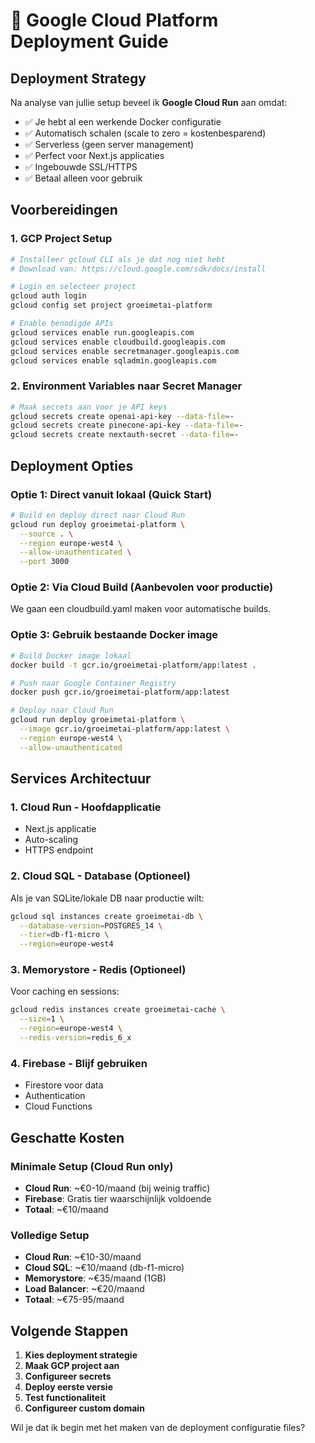 # 🚀 Google Cloud Platform Deployment Guide

## Deployment Strategy

Na analyse van jullie setup beveel ik **Google Cloud Run** aan omdat:
- ✅ Je hebt al een werkende Docker configuratie
- ✅ Automatisch schalen (scale to zero = kostenbesparend)
- ✅ Serverless (geen server management)
- ✅ Perfect voor Next.js applicaties
- ✅ Ingebouwde SSL/HTTPS
- ✅ Betaal alleen voor gebruik

## Voorbereidingen

### 1. GCP Project Setup
```bash
# Installeer gcloud CLI als je dat nog niet hebt
# Download van: https://cloud.google.com/sdk/docs/install

# Login en selecteer project
gcloud auth login
gcloud config set project groeimetai-platform

# Enable benodigde APIs
gcloud services enable run.googleapis.com
gcloud services enable cloudbuild.googleapis.com
gcloud services enable secretmanager.googleapis.com
gcloud services enable sqladmin.googleapis.com
```

### 2. Environment Variables naar Secret Manager
```bash
# Maak secrets aan voor je API keys
gcloud secrets create openai-api-key --data-file=-
gcloud secrets create pinecone-api-key --data-file=-
gcloud secrets create nextauth-secret --data-file=-
```

## Deployment Opties

### Optie 1: Direct vanuit lokaal (Quick Start)
```bash
# Build en deploy direct naar Cloud Run
gcloud run deploy groeimetai-platform \
  --source . \
  --region europe-west4 \
  --allow-unauthenticated \
  --port 3000
```

### Optie 2: Via Cloud Build (Aanbevolen voor productie)
We gaan een cloudbuild.yaml maken voor automatische builds.

### Optie 3: Gebruik bestaande Docker image
```bash
# Build Docker image lokaal
docker build -t gcr.io/groeimetai-platform/app:latest .

# Push naar Google Container Registry
docker push gcr.io/groeimetai-platform/app:latest

# Deploy naar Cloud Run
gcloud run deploy groeimetai-platform \
  --image gcr.io/groeimetai-platform/app:latest \
  --region europe-west4 \
  --allow-unauthenticated
```

## Services Architectuur

### 1. **Cloud Run** - Hoofdapplicatie
- Next.js applicatie
- Auto-scaling
- HTTPS endpoint

### 2. **Cloud SQL** - Database (Optioneel)
Als je van SQLite/lokale DB naar productie wilt:
```bash
gcloud sql instances create groeimetai-db \
  --database-version=POSTGRES_14 \
  --tier=db-f1-micro \
  --region=europe-west4
```

### 3. **Memorystore** - Redis (Optioneel)
Voor caching en sessions:
```bash
gcloud redis instances create groeimetai-cache \
  --size=1 \
  --region=europe-west4 \
  --redis-version=redis_6_x
```

### 4. **Firebase** - Blijf gebruiken
- Firestore voor data
- Authentication
- Cloud Functions

## Geschatte Kosten

### Minimale Setup (Cloud Run only)
- **Cloud Run**: ~€0-10/maand (bij weinig traffic)
- **Firebase**: Gratis tier waarschijnlijk voldoende
- **Totaal**: ~€10/maand

### Volledige Setup
- **Cloud Run**: ~€10-30/maand
- **Cloud SQL**: ~€10/maand (db-f1-micro)
- **Memorystore**: ~€35/maand (1GB)
- **Load Balancer**: ~€20/maand
- **Totaal**: ~€75-95/maand

## Volgende Stappen

1. **Kies deployment strategie**
2. **Maak GCP project aan**
3. **Configureer secrets**
4. **Deploy eerste versie**
5. **Test functionaliteit**
6. **Configureer custom domain**

Wil je dat ik begin met het maken van de deployment configuratie files?